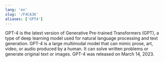 ```yaml
---
lang: 'en'
slug: '/F4CA36'
aliases: ['GPT4']
---
```


GPT-4 is the latest version of Generative Pre-trained Transformers (GPT), a type of deep learning model used for natural language processing and text generation. GPT-4 is a large multimodal model that can mimic prose, art, video, or audio produced by a human. It can solve written problems or generate original text or images. GPT-4 was released on March 14, 2023.

